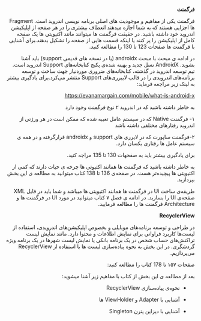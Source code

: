 <div dir="rtl" align='right'>

**فرگمنت**

فرگمنت یکی از مفاهیم و موجودیت های اصلی برنامه نویسی اندروید است. Fragment ها اجزایی هستند که به شما اجازه میدهند انعطاف بیشتری را در هر صفحه از اپلیکیشن اندروید خود داشته باشید. در حقیقت فرگمنت ها میتوانند مانند اکتیویتی ها یک صفحه کامل از اپلیکیشن را پر کنند یا اینکه قسمت هایی از صفحه را تشکیل بدهند.برای آشنایی با فرگمنت ها صفحات 123 تا 130 را مطالعه کنید. 

در ادامه ی مبحث با مبحث androidx (یا در نسخه های قدیمی support) باید آشنا بشوید. AndroidX نسل جدید و بهینه شده‌ی پکیج کتابخانه‌های Support اندروید است. تیم توسعه اندروید در گذشته، کتابخانه‌های ضروری موردنیاز جهت ساخت و توسعه برنامه‌های اندرویدی را در قالب لایبرری‌های Support منتشر می‌کرد.برای یادگیری بیشتر به لینک زیر مراجعه فرماید:

https://evanamargain.com/mobile/what-is-android-x

به خاطر داشته باشید که در اندروید ۲ نوع فرگمنت وجود دارد

۱- فرگمنت Native که در سيستم عامل تعبیه شده که ممکن است در هر ورژنی از اندروید رفتارهای مختلفی داشته باشد

۲-فرگمنت ساپورت که در لایرری های support و androidx قرارگرفته و در همه ی سيستم عامل ها رفتاری یکسان دارد.

برای یادگیری بیشتر باید به صفحهات 130 تا 135 مراجه کنید.

به خاطر داشته باشید که فرگمنت ها همانند اکتیوتی ها چرخه ی حیات دارند که کمی از اکتیویتی ها پیچیده‌تر هست. در صفحه‌ی 136 تا 138 کتاب میتوانید به مطالعه ی این بخش بپردازید.

طریقه‌ی ساخت Ui در فرگمنت ها همانند اکتیویتی ها میباشد و شما باید در فایل XML صفحه‌ی UI را بسازید. در ادامه ی فصل ۷ کتاب میتوانید در مورد UI در فرگمنت ها و Architecture فرگمنت ها را مطالعه فرمایید.

**RecyclerView**

در طراحی و توسعه برنامه‌های موبایلی و بخصوص اپلیکیشن‌های اندرویدی، استفاده از لیست‌ها کاربرد فراوانی برای نمایش اطلاعات و محتوا دارد. مانند نمایش لیست تراکنش‌های حساب شخص در یک برنامه بانکی یا نمایش لیست شهرها در یک برنامه ویژه گردشگری.
  در این بخش به نحوه پیاده‌سازی لیست ها با استفاده از RecyclerView می‌پردازیم.



صفحات ۱۵۷ تا 178 کتاب را مطالعه کنید:

بعد از مطالعه ی این بخش از کتاب با مفاهیم زیر آشنا میشوید:

- نحوه‌ی پیاده‌سازی RecyclerView

- آشنایی با Adapter و ViewHolder ها

- آشنایی با دیزاین پترن Singleton

</div>
